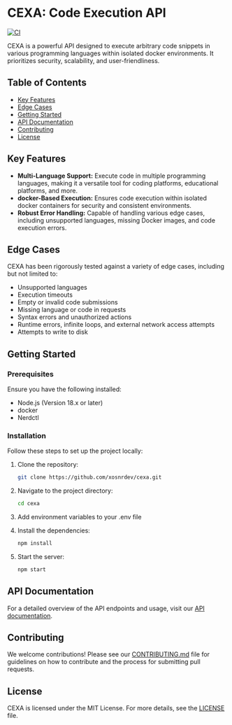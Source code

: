 # CEXA: Code Execution API

[![CI](https://github.com/xosnrdev/cexa/actions/workflows/ci.yml/badge.svg)](https://github.com/xosnrdev/cexa/actions/workflows/ci.yml)

CEXA is a powerful API designed to execute arbitrary code snippets in various programming languages within isolated docker environments. It prioritizes security, scalability, and user-friendliness.

## Table of Contents

- [Key Features](#key-features)
- [Edge Cases](#edge-cases)
- [Getting Started](#getting-started)
- [API Documentation](#api-documentation)
- [Contributing](#contributing)
- [License](#license)

## Key Features

- **Multi-Language Support:** Execute code in multiple programming languages, making it a versatile tool for coding platforms, educational platforms, and more.
- **docker-Based Execution:** Ensures code execution within isolated docker containers for security and consistent environments.
- **Robust Error Handling:** Capable of handling various edge cases, including unsupported languages, missing Docker images, and code execution errors.

## Edge Cases

CEXA has been rigorously tested against a variety of edge cases, including but not limited to:

- Unsupported languages
- Execution timeouts
- Empty or invalid code submissions
- Missing language or code in requests
- Syntax errors and unauthorized actions
- Runtime errors, infinite loops, and external network access attempts
- Attempts to write to disk

## Getting Started

### Prerequisites

Ensure you have the following installed:

- Node.js (Version 18.x or later)
- docker
- Nerdctl

### Installation

Follow these steps to set up the project locally:

1. Clone the repository:

   ```bash
   git clone https://github.com/xosnrdev/cexa.git

   ```

2. Navigate to the project directory:

   ```bash
   cd cexa
   ```

3. Add environment variables to your .env file

4. Install the dependencies:

   ```bash
   npm install
   ```

5. Start the server:

   ```bash
   npm start
   ```

## API Documentation

For a detailed overview of the API endpoints and usage, visit our [API documentation](https://documenter.getpostman.com/view/32696710/2s9YythLiJ).

## Contributing

We welcome contributions! Please see our [CONTRIBUTING.md](CONTRIBUTING.md) file for guidelines on how to contribute and the process for submitting pull requests.

## License

CEXA is licensed under the MIT License. For more details, see the [LICENSE](LICENSE) file.
